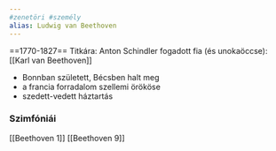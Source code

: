 ```yaml
---
#zenetöri #személy
alias: Ludwig van Beethoven
---
```


==1770-1827==
Titkára: Anton Schindler
fogadott fia (és unokaöccse): [[Karl van Beethoven]]

- Bonnban született, Bécsben halt meg
- a francia forradalom szellemi örököse
- szedett-vedett háztartás

### Szimfóniái
[[Beethoven 1]]
[[Beethoven 9]]
